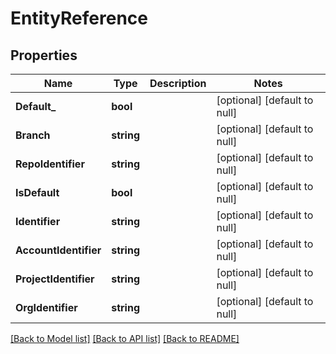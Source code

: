 # EntityReference

## Properties
Name | Type | Description | Notes
------------ | ------------- | ------------- | -------------
**Default_** | **bool** |  | [optional] [default to null]
**Branch** | **string** |  | [optional] [default to null]
**RepoIdentifier** | **string** |  | [optional] [default to null]
**IsDefault** | **bool** |  | [optional] [default to null]
**Identifier** | **string** |  | [optional] [default to null]
**AccountIdentifier** | **string** |  | [optional] [default to null]
**ProjectIdentifier** | **string** |  | [optional] [default to null]
**OrgIdentifier** | **string** |  | [optional] [default to null]

[[Back to Model list]](../README.md#documentation-for-models) [[Back to API list]](../README.md#documentation-for-api-endpoints) [[Back to README]](../README.md)

